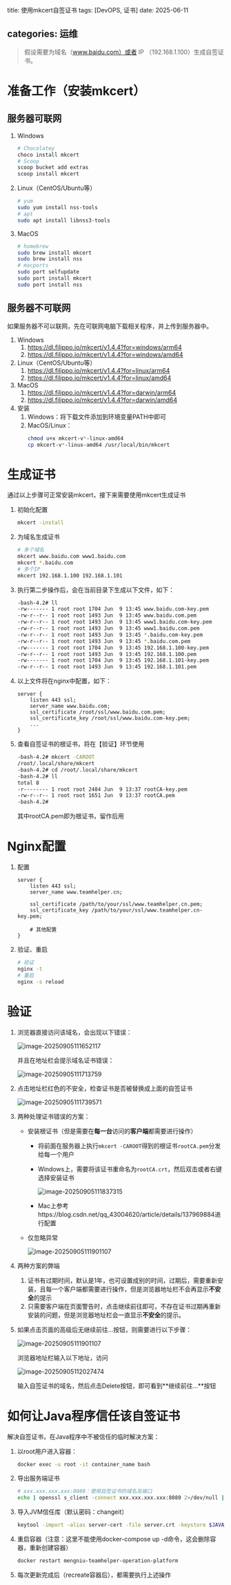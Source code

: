 title: 使用mkcert自签证书
tags: [DevOPS, 证书]
date: 2025-06-11

categories: 运维
---

> 假设需要为域名（www.baidu.com）或者 IP （192.168.1.100）生成自签证书。

<!-- more -->

# 准备工作（安装mkcert）
## 服务器可联网
1. Windows
    ```bash
    # Chocolatey
    choco install mkcert
    # Scoop
    scoop bucket add extras
    scoop install mkcert
    ```
2. Linux（CentOS/Ubuntu等）
    ```bash
    # yum
    sudo yum install nss-tools
    # apt
    sudo apt install libnss3-tools
    ```
3. MacOS
    ```bash
    # homebrew
    sudo brew install mkcert
    sudo brew install nss
    # macports
    sudo port selfupdate
    sudo port install mkcert
    sudo port install nss
    ```
## 服务器不可联网
如果服务器不可以联网，先在可联网电脑下载相关程序，并上传到服务器中。
1. Windows
    1. https://dl.filippo.io/mkcert/v1.4.4?for=windows/arm64
    2. https://dl.filippo.io/mkcert/v1.4.4?for=windows/amd64
2. Linux（CentOS/Ubuntu等）
    1. https://dl.filippo.io/mkcert/v1.4.4?for=linux/arm64
    2. https://dl.filippo.io/mkcert/v1.4.4?for=linux/amd64
3. MacOS
    1. https://dl.filippo.io/mkcert/v1.4.4?for=darwin/arm64
    2. https://dl.filippo.io/mkcert/v1.4.4?for=darwin/amd64
4. 安装
    1. Windows：将下载文件添加到环境变量PATH中即可
    2. MacOS/Linux：
        ```bash
        chmod u+x mkcert-v*-linux-amd64
        cp mkcert-v*-linux-amd64 /usr/local/bin/mkcert
        ```
# 生成证书
通过以上步骤可正常安装mkcert，接下来需要使用mkcert生成证书
1. 初始化配置
    ```bash
    mkcert -install
    ```
2. 为域名生成证书
    ```bash
    # 多个域名
    mkcert www.baidu.com www1.baidu.com 
    mkcert *.baidu.com
    # 多个IP
    mkcert 192.168.1.100 192.168.1.101
    ```
3. 执行第二步操作后，会在当前目录下生成以下文件，如下：
    ```bash
    -bash-4.2# ll
    -rw------- 1 root root 1704 Jun  9 13:45 www.baidu.com-key.pem
    -rw-r--r-- 1 root root 1493 Jun  9 13:45 www.baidu.com.pem
    -rw-r--r-- 1 root root 1493 Jun  9 13:45 www1.baidu.com-key.pem
    -rw-r--r-- 1 root root 1493 Jun  9 13:45 www1.baidu.com.pem
    -rw-r--r-- 1 root root 1493 Jun  9 13:45 *.baidu.com-key.pem
    -rw-r--r-- 1 root root 1493 Jun  9 13:45 *.baidu.com.pem
    -rw------- 1 root root 1704 Jun  9 13:45 192.168.1.100-key.pem
    -rw-r--r-- 1 root root 1493 Jun  9 13:45 192.168.1.100.pem
    -rw------- 1 root root 1704 Jun  9 13:45 192.168.1.101-key.pem
    -rw-r--r-- 1 root root 1493 Jun  9 13:45 192.168.1.101.pem
    ```
4. 以上文件将在nginx中配置，如下：
    ```nginx
    server {
        listen 443 ssl;
        server_name www.baidu.com;
        ssl_certificate /root/ssl/www.baidu.com.pem;
        ssl_certificate_key /root/ssl/www.baidu.com-key.pem;
        ...
    }
    ```
5. 查看自签证书的根证书，将在【验证】环节使用
    ```bash
    -bash-4.2# mkcert -CAROOT
    /root/.local/share/mkcert
    -bash-4.2# cd /root/.local/share/mkcert
    -bash-4.2# ll
    total 8
    -r-------- 1 root root 2484 Jun  9 13:37 rootCA-key.pem
    -rw-r--r-- 1 root root 1651 Jun  9 13:37 rootCA.pem
    -bash-4.2#
    ```
    其中rootCA.pem即为根证书，留作后用

# Nginx配置
1. 配置
    ```nginx
    server {
        listen 443 ssl;
        server_name www.teamhelper.cn;
    
        ssl_certificate /path/to/your/ssl/www.teamhelper.cn.pem;
        ssl_certificate_key /path/to/your/ssl/www.teamhelper.cn-key.pem;
    
        # 其他配置
    }
    ```
2. 验证、重启
    ```bash
    # 验证
    nginx -t
    # 重启
    nginx -s reload
    ```

# 验证
1. 浏览器直接访问该域名，会出现以下错误：

   ![image-20250905111652117](https://imgs.lodsve.com:9000/images/2025/09/05/48126498f3e5.png)

   并且在地址栏会提示域名证书错误：

   ![image-20250905111713759](https://imgs.lodsve.com:9000/images/2025/09/05/0d185534e6a1.png)

2. 点击地址栏红色的不安全，检查证书是否被替换成上面的自签证书

    ![image-20250905111739571](https://imgs.lodsve.com:9000/images/2025/09/05/74db92dc8615.png)

3. 两种处理证书错误的方案：
    - 安装根证书（但是需要在**每一台**访问的**客户端**都需要进行操作）
        - 将前面在服务器上执行`mkcert -CAROOT`得到的根证书`rootCA.pem`分发给每一个用户
        
        - Windows上，需要将该证书重命名为`rootCA.crt`，然后双击或者右键选择安装证书
        
          ![image-20250905111837315](https://imgs.lodsve.com:9000/images/2025/09/05/50594506ccac.png)
        
        - Mac上参考https://blog.csdn.net/qq_43004620/article/details/137969884进行配置
        
    - 仅忽略异常

        ![image-20250905111901107](https://imgs.lodsve.com:9000/images/2025/09/05/d7453e318f92.png)

4. 两种方案的弊端
    1. 证书有过期时间，默认是1年，也可设置成别的时间，过期后，需要重新安装，且每一个客户端都需要进行操作，但是浏览器地址栏不会再显示**不安全**的提示
    2. 只需要客户端在页面警告时，点击继续前往即可，不存在证书过期再重新安装的问题，但是浏览器地址栏会一直显示**不安全**的提示。    

5. 如果点击页面的高级后无继续前往...按钮，则需要进行以下步骤：

   ![image-20250905111901107](https://imgs.lodsve.com:9000/images/2025/09/05/d7453e318f92.png)

   浏览器地址栏输入以下地址，访问

   ![image-20250905112027474](https://imgs.lodsve.com:9000/images/2025/09/05/052864d8afbc.png)

   输入自签证书的域名，然后点击Delete按钮，即可看到**继续前往...**按钮

# 如何让Java程序信任该自签证书
解决自签证书，在Java程序中不被信任的临时解决方案：
1. 以root用户进入容器：
    ```bash
    docker exec -u root -it container_name bash
    ```
2. 导出服务端证书
    ```bash
    # xxx.xxx.xxx.xxx:8080：使用自签证书的域名及端口
    echo | openssl s_client -connect xxx.xxx.xxx.xxx:8080 2>/dev/null | openssl x509 > server.crt
    ```
3. 导入JVM信任库（默认密码：changeit）
    ```bash
    keytool -import -alias server-cert -file server.crt -keystore $JAVA_HOME/lib/security/cacerts
    ```
4. 重启容器（注意：这里不能使用docker-compose up -d命令，这会删除容器，重新创建容器）
    ```bash
    docker restart mengniu-teamhelper-operation-platform
    ```
5. 每次更新完成后（recreate容器后），都需要执行上述操作   